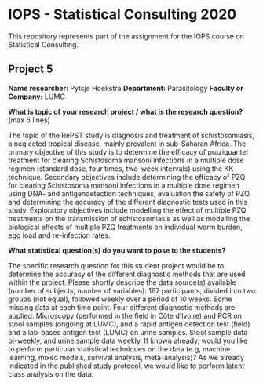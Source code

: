# IOPS - Statistical Consulting 2020

This repository represents part of the assignment for the IOPS course on Statistical Consulting.

## Project 5

**Name researcher:** Pytsje Hoekstra
**Department:** Parasitology
**Faculty or Company:** LUMC

**What is topic of your research project / what is the research question?** (max 6 lines)

The topic of the RePST study is diagnosis and treatment of schistosomiasis, a neglected tropical disease, mainly prevalent in sub-Saharan Africa. The primary objective of this study is to determine the efficacy of praziquantel treatment for clearing Schistosoma mansoni infections in a multiple dose regimen (standard dose, four times, two-week intervals) using the KK technique. Secondary objectives include determining the efficacy of PZQ for clearing Schistosoma mansoni infections in a multiple dose regimen using DNA- and antigendetection techniques, evaluation the safety of PZQ and determining the accuracy of the different diagnostic tests used in this study. Exploratory objectives include modelling the effect of multiple PZQ treatments on the transmission of schistosomiasis as well as modelling the biological effects of multiple PZQ treatments on individual worm burden, egg load and re-infection rates.

**What statistical question(s) do you want to pose to the students?**

The specific research question for this student project would be to determine the accuracy of the different diagnostic methods that are used within the project. Please shortly describe the data source(s) available (number of subjects, number of variables): 167 participants, divided into two groups (not equal), followed weekly over a period of 10 weeks. Some missing data at each time point. Four different diagnostic methods are applied. Microscopy (performed in the field in Côte d’Ivoire) and PCR on stool samples (ongoing at LUMC), and a rapid antigen detection test (field) and a lab-based antigen test (LUMC) on urine samples. Stool sample data bi-weekly, and urine sample data weekly. If known already, would you like to perform particular statistical techniques on the data (e.g, machine learning, mixed models, survival analysis, meta-analysis)? As we already indicated in the published study protocol, we would like to perform latent class analysis on the data.
